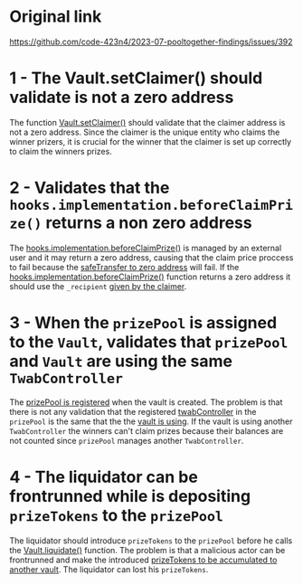 # Original link
https://github.com/code-423n4/2023-07-pooltogether-findings/issues/392

1 - The Vault.setClaimer() should validate is not a zero address
==

The function [Vault.setClaimer()](https://github.com/GenerationSoftware/pt-v5-vault/blob/b1deb5d494c25f885c34c83f014c8a855c5e2749/src/Vault.sol#L641) should validate that the claimer address is not a zero address. Since the claimer is the unique entity who claims the winner prizers, it is crucial for the winner that the claimer is set up correctly to claim the winners prizes.

2 - Validates that the `hooks.implementation.beforeClaimPrize()` returns a non zero address
==

The [hooks.implementation.beforeClaimPrize()](https://github.com/GenerationSoftware/pt-v5-vault/blob/b1deb5d494c25f885c34c83f014c8a855c5e2749/src/Vault.sol#L1053C19-L1053C85) is managed by an external user and it may return a zero address, causing that the claim price proccess to fail because the [safeTransfer to zero address](https://github.com/GenerationSoftware/pt-v5-prize-pool/blob/4bc8a12b857856828c018510b5500d722b79ca3a/src/PrizePool.sol#L832) will fail. If the [hooks.implementation.beforeClaimPrize()](https://github.com/GenerationSoftware/pt-v5-vault/blob/b1deb5d494c25f885c34c83f014c8a855c5e2749/src/Vault.sol#L1053C19-L1053C85) function returns a zero address it should use the `_recipient` [given by the claimer](https://github.com/GenerationSoftware/pt-v5-vault/blob/b1deb5d494c25f885c34c83f014c8a855c5e2749/src/Vault.sol#L1055).


3 - When the `prizePool` is assigned to the `Vault`, validates that `prizePool` and `Vault` are using the same `TwabController`
==

The [prizePool is registered](https://github.com/GenerationSoftware/pt-v5-vault/blob/b1deb5d494c25f885c34c83f014c8a855c5e2749/src/Vault.sol#L273) when the vault is created. The problem is that there is not any validation that the registered [twabController](https://github.com/GenerationSoftware/pt-v5-prize-pool/blob/4bc8a12b857856828c018510b5500d722b79ca3a/src/PrizePool.sol#L272) in the `prizePool` is the same that the the [vault is using](https://github.com/GenerationSoftware/pt-v5-vault/blob/b1deb5d494c25f885c34c83f014c8a855c5e2749/src/Vault.sol#L271). If the vault is using another `TwabController` the winners can't claim prizes because their balances are not counted since `prizePool` manages another `TwabController`.

4 - The liquidator can be frontrunned while is depositing `prizeTokens` to the `prizePool`
==

The liquidator should introduce `prizeTokens` to the `prizePool` before he calls the [Vault.liquidate()](https://github.com/GenerationSoftware/pt-v5-vault/blob/b1deb5d494c25f885c34c83f014c8a855c5e2749/src/Vault.sol#L570) function. The problem is that a malicious actor can be frontrunned and make the introduced [prizeTokens to be accumulated to another vault](https://github.com/GenerationSoftware/pt-v5-prize-pool/blob/4bc8a12b857856828c018510b5500d722b79ca3a/src/PrizePool.sol#L317). The liquidator can lost his `prizeTokens`.
